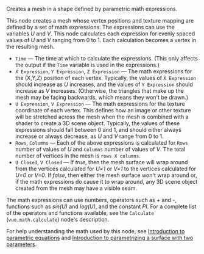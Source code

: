 Creates a mesh in a shape defined by parametric math expressions.

This node creates a mesh whose vertex positions and texture mapping are defined by a set of math expressions. The expressions can use the variables *U* and *V*. This node calculates each expression for evenly spaced values of *U* and *V* ranging from 0 to 1. Each calculation becomes a vertex in the resulting mesh. 

- `Time` — The time at which to calculate the expressions.  (This only affects the output if the `Time` variable is used in the expressions.)
- `X Expression`, `Y Expression`, `Z Expression` — The math expressions for the (X,Y,Z) position of each vertex. Typically, the values of `X Expression` should increase as *U* increases, and the values of `Y Expression` should increase as *V* increases. (Otherwise, the triangles that make up the mesh may be facing backwards, which means they won't be drawn.) 
- `U Expression`, `V Expression` — The math expressions for the texture coordinate of each vertex. This defines how an image or other texture will be stretched across the mesh when the mesh is combined with a shader to create a 3D scene object. Typically, the values of these expressions should fall between 0 and 1, and should either always increase or always decrease, as *U* and *V* range from 0 to 1. 
- `Rows`, `Columns` — Each of the above expressions is calculated for `Rows` number of values of *U* and `Columns` number of values of *V*. The total number of vertices in the mesh is `rows X columns`. 
- `U Closed`, `V Closed` — If *true*, then the mesh surface will wrap around from the vertices calculated for *U=1* or *V=1* to the vertices calculated for *U=0* or *V=0*. If *false*, then either the mesh surface won't wrap around or, if the math expressions do cause it to wrap around, any 3D scene object created from the mesh may have a visible seam. 

The math expressions can use numbers, operators such as *+* and *-*, functions such as *sin(U)* and *log(U)*, and the constant *PI*. For a complete list of the operators and functions available, see the `Calculate` (`vuo.math.calculate`) node's description. 

For help understanding the math used by this node, see [Introduction to parametric equations](https://www.khanacademy.org/video/parametric-equations-1) and [Introduction to parametrizing a surface with two parameters](http://www.khanacademy.org/video/introduction-to-parametrizing-a-surface-with-two-parameters). 
